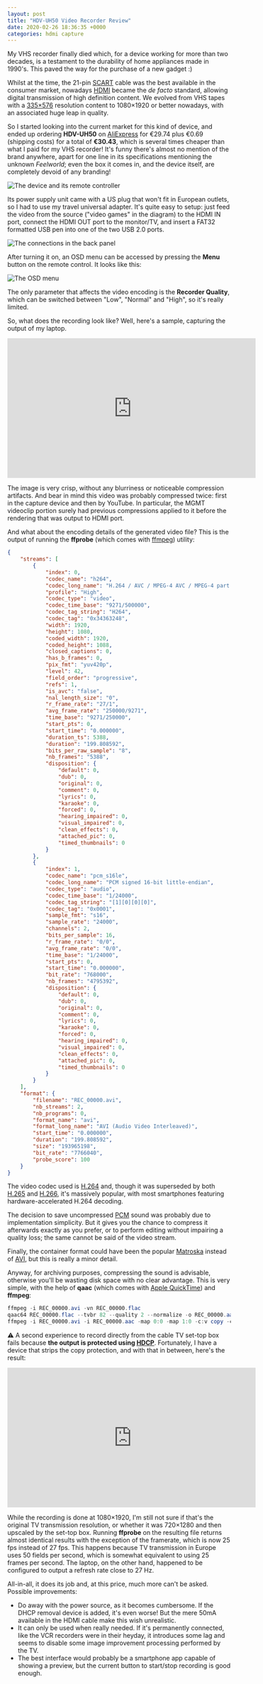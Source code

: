 ```yaml
---
layout: post
title: "HDV-UH50 Video Recorder Review"
date: 2020-02-26 18:36:35 +0000
categories: hdmi capture
---
```

My VHS recorder finally died which, for a device working for more than two decades, is a testament to the durability of home appliances made in 1990's. This paved the way for the purchase of a new gadget :)

Whilst at the time, the 21-pin [SCART](https://en.wikipedia.org/wiki/SCART) cable was the best available in the consumer market, nowadays [HDMI](https://en.wikipedia.org/wiki/HDMI) became the *de facto* standard, allowing digital transmission of high definition content. We evolved from VHS tapes with a [335×576](https://en.wikipedia.org/wiki/VHS#Video_recording) resolution content to 1080×1920 or better nowadays, with an associated huge leap in quality.

So I started looking into the current market for this kind of device, and ended up ordering **HDV-UH50** on [AliExpress](https://www.aliexpress.com/) for €29.74 plus €0.69 (shipping costs) for a total of **€30.43**, which is several times cheaper than what I paid for my VHS recorder! It's funny there's almost no mention of the brand anywhere, apart for one line in its specifications mentioning the unknown *Feelworld*; even the box it comes in, and the device itself, are completely devoid of any branding!

![The device and its remote controller](/assets/2020-02-26-hdv-uh50-review_device_and_remote.jpg)

Its power supply unit came with a US plug that won't fit in European outlets, so I had to use my travel universal adapter. It's quite easy to setup: just feed the video from the source ("video games" in the diagram) to the HDMI IN port, connect the HDMI OUT port to the monitor/TV, and insert a FAT32 formatted USB pen into one of the two USB 2.0 ports.

![The connections in the back panel](/assets/2020-02-26-hdv-uh50-review_connections.jpg)

After turning it on, an OSD menu can be accessed by pressing the **Menu** button on the remote control. It looks like this:

![The OSD menu](/assets/2020-02-26-hdv-uh50-review_osd_menu.jpg)

The only parameter that affects the video encoding is the **Recorder Quality**, which can be switched between "Low", "Normal" and "High", so it's really limited.

So, what does the recording look like? Well, here's a sample, capturing the output of my laptop.

<iframe width="560" height="315" src="https://www.youtube.com/embed/UuEw_uNCurA" frameborder="0" allow="accelerometer; autoplay; clipboard-write; encrypted-media; gyroscope; picture-in-picture" allowfullscreen></iframe>

The image is very crisp, without any blurriness or noticeable compression artifacts. And bear in mind this video was probably compressed twice: first in the capture device and then by YouTube. In particular, the MGMT videoclip portion surely had previous compressions applied to it before the rendering that was output to HDMI port.

And what about the encoding details of the generated video file? This is the output of running the **ffprobe** (which comes with [ffmpeg](https://ffmpeg.org/)) utility:

```json
{
    "streams": [
        {
            "index": 0,
            "codec_name": "h264",
            "codec_long_name": "H.264 / AVC / MPEG-4 AVC / MPEG-4 part 10",
            "profile": "High",
            "codec_type": "video",
            "codec_time_base": "9271/500000",
            "codec_tag_string": "H264",
            "codec_tag": "0x34363248",
            "width": 1920,
            "height": 1080,
            "coded_width": 1920,
            "coded_height": 1088,
            "closed_captions": 0,
            "has_b_frames": 0,
            "pix_fmt": "yuv420p",
            "level": 42,
            "field_order": "progressive",
            "refs": 1,
            "is_avc": "false",
            "nal_length_size": "0",
            "r_frame_rate": "27/1",
            "avg_frame_rate": "250000/9271",
            "time_base": "9271/250000",
            "start_pts": 0,
            "start_time": "0.000000",
            "duration_ts": 5388,
            "duration": "199.808592",
            "bits_per_raw_sample": "8",
            "nb_frames": "5388",
            "disposition": {
                "default": 0,
                "dub": 0,
                "original": 0,
                "comment": 0,
                "lyrics": 0,
                "karaoke": 0,
                "forced": 0,
                "hearing_impaired": 0,
                "visual_impaired": 0,
                "clean_effects": 0,
                "attached_pic": 0,
                "timed_thumbnails": 0
            }
        },
        {
            "index": 1,
            "codec_name": "pcm_s16le",
            "codec_long_name": "PCM signed 16-bit little-endian",
            "codec_type": "audio",
            "codec_time_base": "1/24000",
            "codec_tag_string": "[1][0][0][0]",
            "codec_tag": "0x0001",
            "sample_fmt": "s16",
            "sample_rate": "24000",
            "channels": 2,
            "bits_per_sample": 16,
            "r_frame_rate": "0/0",
            "avg_frame_rate": "0/0",
            "time_base": "1/24000",
            "start_pts": 0,
            "start_time": "0.000000",
            "bit_rate": "768000",
            "nb_frames": "4795392",
            "disposition": {
                "default": 0,
                "dub": 0,
                "original": 0,
                "comment": 0,
                "lyrics": 0,
                "karaoke": 0,
                "forced": 0,
                "hearing_impaired": 0,
                "visual_impaired": 0,
                "clean_effects": 0,
                "attached_pic": 0,
                "timed_thumbnails": 0
            }
        }
    ],
    "format": {
        "filename": "REC_00000.avi",
        "nb_streams": 2,
        "nb_programs": 0,
        "format_name": "avi",
        "format_long_name": "AVI (Audio Video Interleaved)",
        "start_time": "0.000000",
        "duration": "199.808592",
        "size": "193965198",
        "bit_rate": "7766040",
        "probe_score": 100
    }
}
```

The video codec used is [H.264](https://en.wikipedia.org/wiki/Advanced_Video_Coding) and, though it was superseded by both [H.265](https://en.wikipedia.org/wiki/High_Efficiency_Video_Coding) and [H.266](https://en.wikipedia.org/wiki/Versatile_Video_Coding), it's massively popular, with most smartphones featuring hardware-accelerated H.264 decoding.

The decision to save uncompressed [PCM](https://en.wikipedia.org/wiki/Pulse-code_modulation) sound was probably due to implementation simplicity. But it gives you the chance to compress it afterwards exactly as you prefer, or to perform editing without impairing a quality loss; the same cannot be said of the video stream.

Finally, the container format could have been the popular [Matroska](https://en.wikipedia.org/wiki/Matroska) instead of [AVI](https://en.wikipedia.org/wiki/Audio_Video_Interleave), but this is really a minor detail.

Anyway, for archiving purposes, compressing the sound is advisable, otherwise you'll be wasting disk space with no clear advantage. This is very simple, with the help of **qaac** (which comes with [Apple QuickTime](https://support.apple.com/kb/DL837)) and **ffmpeg**:

```powershell
ffmpeg -i REC_00000.avi -vn REC_00000.flac
qaac64 REC_00000.flac --tvbr 82 --quality 2 --normalize -o REC_00000.aac
ffmpeg -i REC_00000.avi -i REC_00000.aac -map 0:0 -map 1:0 -c:v copy -c:a copy REC_00000.mkv
```

:warning: A second experience to record directly from the cable TV set-top box fails because **the output is protected using [HDCP](https://en.wikipedia.org/wiki/High-bandwidth_Digital_Content_Protection)**. Fortunately, I have a device that strips the copy protection, and with that in between, here's the result:

<iframe width="560" height="315" src="https://www.youtube.com/embed/pXQyKJK5b_8" frameborder="0" allow="accelerometer; autoplay; clipboard-write; encrypted-media; gyroscope; picture-in-picture" allowfullscreen></iframe>

While the recording is done at 1080×1920, I'm still not sure if that's the original TV transmission resolution, or whether it was 720×1280 and then upscaled by the set-top box. Running **ffprobe** on the resulting file returns almost identical results with the exception of the framerate, which is now 25 fps instead of 27 fps. This happens because TV transmission in Europe uses 50 fields per second, which is somewhat equivalent to using 25 frames per second. The laptop, on the other hand, happened to be configured to output a refresh rate close to 27 Hz.

All-in-all, it does its job and, at this price, much more can't be asked. Possible improvements:
  * Do away with the power source, as it becomes cumbersome. If the DHCP removal device is added, it's even worse! But the mere 50mA available in the HDMI cable make this wish unrealistic.
  * It can only be used when really needed. If it's permanently connected, like the VCR recorders were in their heyday, it introduces some lag and seems to disable some image improvement processing performed by the TV.
  * The best interface would probably be a smartphone app capable of showing a preview, but the current button to start/stop recording is good enough.
